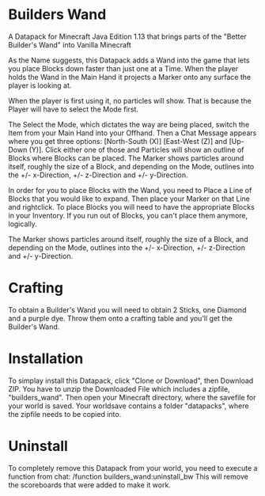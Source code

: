 # Builders Wand
A Datapack for Minecraft Java Edition 1.13 that brings parts of the "Better Builder's Wand" into Vanilla Minecraft

As the Name suggests, this Datapack adds a Wand into the game that lets you place Blocks down faster than just one at a Time. When the player holds the Wand in the Main Hand it projects a Marker onto any surface the player is looking at. 

When the player is first using it, no particles will show. That is because the Player will have to select the Mode first. 

The Select the Mode, which dictates the way are being placed, switch the Item from your Main Hand into your Offhand. Then a Chat Message appears where you get three options: [North-South (X)]  [East-West (Z)] and [Up-Down (Y)]. Click either one of those and Particles will show an outline of Blocks where Blocks can be placed. The Marker shows particles around itself, roughly the size of a Block, and depending on the Mode, outlines into the +/- x-Direction, +/- z-Direction and +/- y-Direction.

In order for you to place Blocks with the Wand, you need to Place a Line of Blocks that you would like to expand. Then place your Marker on that Line and rightclick. To place Blocks you will need to have the appropriate Blocks in your Inventory. If you run out of Blocks, you can't place them anymore, logically.

The Marker shows particles around itself, roughly the size of a Block, and depending on the Mode, outlines into the +/- x-Direction, +/- z-Direction and +/- y-Direction.



# Crafting

To obtain a Builder's Wand you will need to obtain 2 Sticks, one Diamond and a purple dye. Throw them onto a crafting table and you'll get the Builder's Wand.



# Installation

To simplay install this Datapack, click "Clone or Download", then Download ZIP. You have to unzip the Downloaded File which includes a zipfile, "builders_wand". Then open your Minecraft directory, where the savefile for your world is saved. Your worldsave contains a folder "datapacks", where the zipfile needs to be copied into.

# Uninstall

To completely remove this Datapack from your world, you need to execute a function from chat: /function builders_wand:uninstall_bw
This will remove the scoreboards that were added to make it work.
